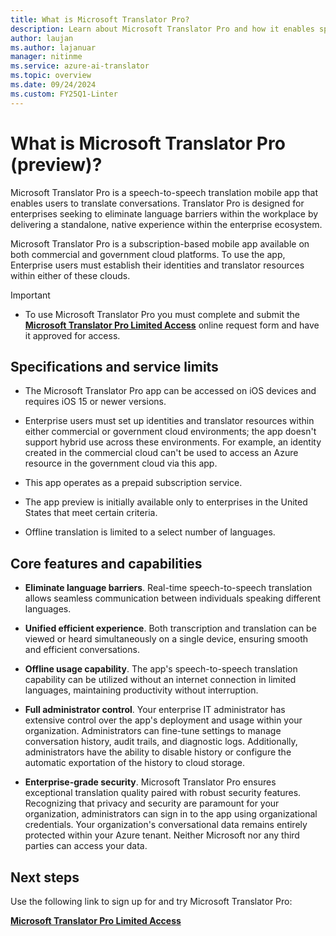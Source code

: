 ```yaml
---
title: What is Microsoft Translator Pro?
description: Learn about Microsoft Translator Pro and how it enables speech-to-speech translated conversations within your enterprise ecosystem.
author: laujan
ms.author: lajanuar
manager: nitinme
ms.service: azure-ai-translator
ms.topic: overview
ms.date: 09/24/2024
ms.custom: FY25Q1-Linter
---
```


# What is Microsoft Translator Pro (preview)?

Microsoft Translator Pro is a speech-to-speech translation mobile app that enables users to translate conversations. Translator Pro is designed for enterprises seeking to eliminate language barriers within the workplace by delivering a standalone, native experience within the enterprise ecosystem.

Microsoft Translator Pro is a subscription-based mobile app available on both commercial and government cloud platforms. To use the app, Enterprise users must establish their identities and translator resources within either of these clouds.

  > [!IMPORTANT]
  >
  > * To use Microsoft Translator Pro you must complete and submit the [**Microsoft Translator Pro Limited Access**](https://aka.ms/TranslatorProGatingForm) online request form and have it approved for access.
  >

## Specifications and service limits

* The Microsoft Translator Pro app can be accessed on iOS devices and requires iOS 15 or newer versions.

* Enterprise users must set up identities and translator resources within either commercial or government cloud environments; the app doesn't support hybrid use across these environments. For example, an identity created in the commercial cloud can't be used to access an Azure resource in the government cloud via this app.

* This app operates as a prepaid subscription service.

* The app preview is initially available only to enterprises in the United States that meet certain criteria.

* Offline translation is limited to a select number of languages.

## Core features and capabilities

* **Eliminate language barriers**. Real-time speech-to-speech translation allows seamless communication between individuals speaking different languages.

* **Unified efficient experience**. Both transcription and translation can be viewed or heard simultaneously on a single device, ensuring smooth and efficient conversations.

* **Offline usage capability**. The app's speech-to-speech translation capability can be utilized without an internet connection in limited languages, maintaining productivity without interruption.

* **Full administrator control**. Your enterprise IT administrator has extensive control over the app's deployment and usage within your organization. Administrators can fine-tune settings to manage conversation history, audit trails, and diagnostic logs. Additionally, administrators have the ability to disable history or configure the automatic exportation of the history to cloud storage.

* **Enterprise-grade security**. Microsoft Translator Pro ensures exceptional translation quality paired with robust security features. Recognizing that privacy and security are paramount for your organization, administrators can sign in to the app using organizational credentials. Your organization's conversational data remains entirely protected within your Azure tenant. Neither Microsoft nor any third parties can access your data.

## Next steps

Use the following link to sign up for and try Microsoft Translator Pro:

[**Microsoft Translator Pro Limited Access**](https://aka.ms/TranslatorProGatingForm)
